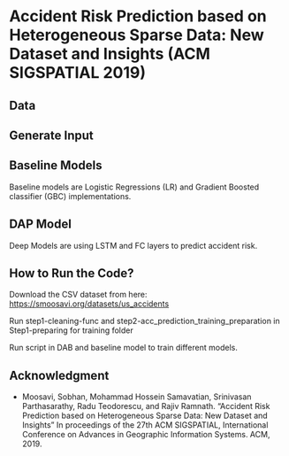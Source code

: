 # Accident Risk Prediction based on Heterogeneous Sparse Data: New Dataset and Insights (ACM SIGSPATIAL 2019)

## Data

## Generate Input

## Baseline Models
Baseline models are Logistic Regressions (LR) and Gradient Boosted classifier  (GBC) implementations.

## DAP Model
Deep Models are using LSTM and FC layers to predict accident risk. 

## How to Run the Code? 
Download the CSV dataset from here: https://smoosavi.org/datasets/us_accidents

Run step1-cleaning-func and step2-acc_prediction_training_preparation in Step1-preparing for training folder

Run script in DAB and baseline model to train different models. 



## Acknowledgment 
* Moosavi, Sobhan, Mohammad Hossein Samavatian, Srinivasan Parthasarathy, Radu Teodorescu, and Rajiv Ramnath. “Accident Risk Prediction based on Heterogeneous Sparse Data: New Dataset and Insights” In proceedings of the 27th ACM SIGSPATIAL, International Conference on Advances in Geographic Information Systems. ACM, 2019. 

